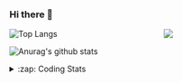 ### Hi there 👋

<!--
**tao8687/tao8687** is a ✨ _special_ ✨ repository because its `README.md` (this file) appears on your GitHub profile.

Here are some ideas to get you started:

- 🔭 I’m currently working on ...
- 🌱 I’m currently learning ...
- 👯 I’m looking to collaborate on ...
- 🤔 I’m looking for help with ...
- 💬 Ask me about ...
- 📫 How to reach me: ...
- 😄 Pronouns: ...
- ⚡ Fun fact: ...
-->

<img align='right' src="https://media.giphy.com/media/M9gbBd9nbDrOTu1Mqx/giphy.gif" width="230">

![Top Langs](https://github-readme-stats.vercel.app/api/top-langs/?username=tao8687&layout=compact&title_color=23238E&text_color=A67D3D)

![Anurag's github stats](https://github-readme-stats.vercel.app/api?username=tao8687&show_icons=true&&text_color=A67D3D&title_color=23238E&show_icons=false&count_private=true&hide=stars)

<details>
  <summary>:zap: Coding Stats</summary>
  <b>
<!--START_SECTION:waka-->
![Profile Views](http://img.shields.io/badge/Profile%20Views-0-blue)

**🐱 My GitHub Data** 

> 🏆 322 Contributions in the Year 2021
 > 
> 📦 886.5 kB Used in GitHub's Storage 
 > 
> 🚫 Not Opted to Hire
 > 
> 📜 49 Public Repositories 
 > 
> 🔑 21 Private Repositories  
 > 
**I'm an Early 🐤** 

```text
🌞 Morning    141 commits    ███████████░░░░░░░░░░░░░░   47.47% 
🌆 Daytime    82 commits     ███████░░░░░░░░░░░░░░░░░░   27.61% 
🌃 Evening    65 commits     █████░░░░░░░░░░░░░░░░░░░░   21.89% 
🌙 Night      9 commits      ░░░░░░░░░░░░░░░░░░░░░░░░░   3.03%

```
📅 **I'm Most Productive on Wednesday** 

```text
Monday       42 commits     ███░░░░░░░░░░░░░░░░░░░░░░   14.14% 
Tuesday      48 commits     ████░░░░░░░░░░░░░░░░░░░░░   16.16% 
Wednesday    64 commits     █████░░░░░░░░░░░░░░░░░░░░   21.55% 
Thursday     44 commits     ███░░░░░░░░░░░░░░░░░░░░░░   14.81% 
Friday       57 commits     ████░░░░░░░░░░░░░░░░░░░░░   19.19% 
Saturday     25 commits     ██░░░░░░░░░░░░░░░░░░░░░░░   8.42% 
Sunday       17 commits     █░░░░░░░░░░░░░░░░░░░░░░░░   5.72%

```


📊 **This Week I Spent My Time On** 

```text
⌚︎ Time Zone: Asia/Shanghai

💬 Programming Languages: 
No Activity Tracked This Week

🔥 Editors: 
No Activity Tracked This Week

🐱‍💻 Projects: 
No Activity Tracked This Week

💻 Operating System: 
No Activity Tracked This Week

```

**I Mostly Code in C++** 

```text
C++                      10 repos            ████████░░░░░░░░░░░░░░░░░   34.48% 
C                        6 repos             █████░░░░░░░░░░░░░░░░░░░░   20.69% 
Python                   6 repos             █████░░░░░░░░░░░░░░░░░░░░   20.69% 
Shell                    2 repos             █░░░░░░░░░░░░░░░░░░░░░░░░   6.9% 
Makefile                 1 repo              ░░░░░░░░░░░░░░░░░░░░░░░░░   3.45%

```


**Timeline**

![Chart not found](https://raw.githubusercontent.com/tao8687/tao8687/master/charts/bar_graph.png) 


 Last Updated on 10/10/2021
<!--END_SECTION:waka-->
</details>
